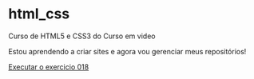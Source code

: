 # html_css
 Curso de HTML5  e CSS3 do Curso em video

 Estou aprendendo a criar sites e agora vou gerenciar meus repositórios!


<a href="https://josivaldosilva.github.io/html_css/exercicios/ex018/pseudoclasse.html">Executar o exercicio 018</a>